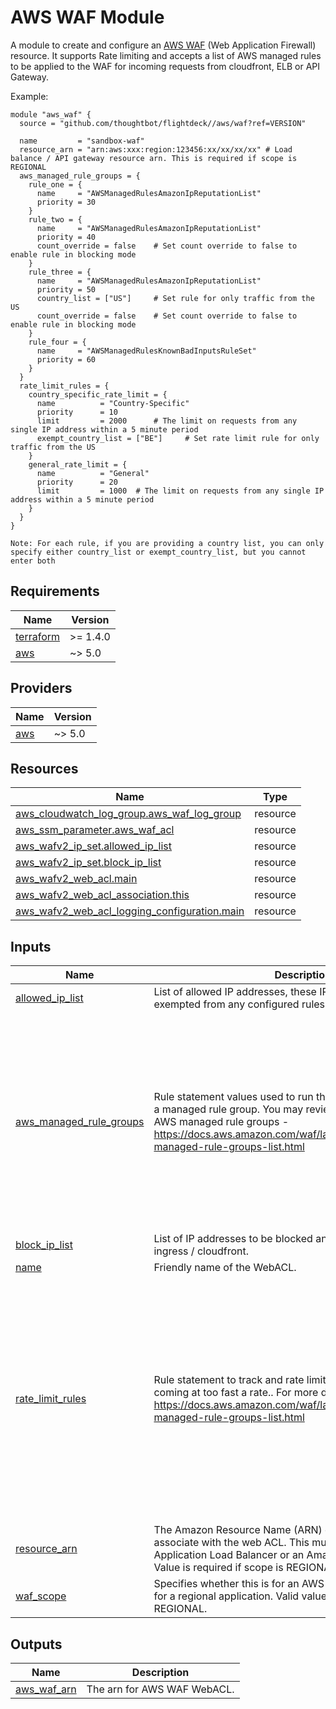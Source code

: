 # AWS WAF Module

A module to create and configure an [AWS WAF](https://aws.amazon.com/waf/faqs/) (Web Application Firewall) resource. It supports Rate limiting and accepts a list of AWS managed rules to be applied to the WAF for incoming requests from cloudfront, ELB or API Gateway.


Example:

``` hcl
module "aws_waf" {
  source = "github.com/thoughtbot/flightdeck//aws/waf?ref=VERSION"

  name         = "sandbox-waf"
  resource_arn = "arn:aws:xxx:region:123456:xx/xx/xx/xx" # Load balance / API gateway resource arn. This is required if scope is REGIONAL
  aws_managed_rule_groups = {
    rule_one = {
      name     = "AWSManagedRulesAmazonIpReputationList"
      priority = 30
    }
    rule_two = {
      name     = "AWSManagedRulesAmazonIpReputationList"
      priority = 40
      count_override = false    # Set count override to false to enable rule in blocking mode
    }
    rule_three = {
      name     = "AWSManagedRulesAmazonIpReputationList"
      priority = 50
      country_list = ["US"]     # Set rule for only traffic from the US
      count_override = false    # Set count override to false to enable rule in blocking mode
    }
    rule_four = {
      name     = "AWSManagedRulesKnownBadInputsRuleSet"
      priority = 60
    }
  }
  rate_limit_rules = {
    country_specific_rate_limit = {
      name          = "Country-Specific"
      priority      = 10
      limit         = 2000      # The limit on requests from any single IP address within a 5 minute period
      exempt_country_list = ["BE"]     # Set rate limit rule for only traffic from the US
    }
    general_rate_limit = {
      name          = "General"
      priority      = 20
      limit         = 1000  # The limit on requests from any single IP address within a 5 minute period
    }
  }
}

Note: For each rule, if you are providing a country list, you can only specify either country_list or exempt_country_list, but you cannot enter both
```
<!-- BEGIN_TF_DOCS -->
## Requirements

| Name | Version |
|------|---------|
| <a name="requirement_terraform"></a> [terraform](#requirement\_terraform) | >= 1.4.0 |
| <a name="requirement_aws"></a> [aws](#requirement\_aws) | ~> 5.0 |

## Providers

| Name | Version |
|------|---------|
| <a name="provider_aws"></a> [aws](#provider\_aws) | ~> 5.0 |

## Resources

| Name | Type |
|------|------|
| [aws_cloudwatch_log_group.aws_waf_log_group](https://registry.terraform.io/providers/hashicorp/aws/latest/docs/resources/cloudwatch_log_group) | resource |
| [aws_ssm_parameter.aws_waf_acl](https://registry.terraform.io/providers/hashicorp/aws/latest/docs/resources/ssm_parameter) | resource |
| [aws_wafv2_ip_set.allowed_ip_list](https://registry.terraform.io/providers/hashicorp/aws/latest/docs/resources/wafv2_ip_set) | resource |
| [aws_wafv2_ip_set.block_ip_list](https://registry.terraform.io/providers/hashicorp/aws/latest/docs/resources/wafv2_ip_set) | resource |
| [aws_wafv2_web_acl.main](https://registry.terraform.io/providers/hashicorp/aws/latest/docs/resources/wafv2_web_acl) | resource |
| [aws_wafv2_web_acl_association.this](https://registry.terraform.io/providers/hashicorp/aws/latest/docs/resources/wafv2_web_acl_association) | resource |
| [aws_wafv2_web_acl_logging_configuration.main](https://registry.terraform.io/providers/hashicorp/aws/latest/docs/resources/wafv2_web_acl_logging_configuration) | resource |

## Inputs

| Name | Description | Type | Default | Required |
|------|-------------|------|---------|:--------:|
| <a name="input_allowed_ip_list"></a> [allowed\_ip\_list](#input\_allowed\_ip\_list) | List of allowed IP addresses, these IP addresses will be exempted from any configured rules | `list(string)` | `[]` | no |
| <a name="input_aws_managed_rule_groups"></a> [aws\_managed\_rule\_groups](#input\_aws\_managed\_rule\_groups) | Rule statement values used to run the rules that are defined in a managed rule group. You may review this list for the available AWS managed rule groups - https://docs.aws.amazon.com/waf/latest/developerguide/aws-managed-rule-groups-list.html | <pre>map(object({<br>    name                = string                     # Name of the Managed rule group<br>    priority            = number                     # Relative processing order for rules processed by AWS WAF. All rules are processed from lowest priority to the highest.<br>    count_override      = optional(bool, true)       # If true, this will override the rule action setting to `count`, if false, the rule action will be set to `block`.<br>    country_list        = optional(list(string), []) # List of countries to apply the managed rule to. If populated, from other countries will be ignored by this rule. IF empty, the rule will apply to all traffic. You must either specify country_list or exempt_country_list, but not both.<br>    exempt_country_list = optional(list(string), []) # List of countries to exempt from the managed rule. If populated, the selected countries will be ignored by this rule. IF empty, the rule will apply to all traffic. You must either specify country_list or exempt_country_list, but not both.<br>  }))</pre> | n/a | yes |
| <a name="input_block_ip_list"></a> [block\_ip\_list](#input\_block\_ip\_list) | List of IP addresses to be blocked and denied access to the ingress / cloudfront. | `list(string)` | `[]` | no |
| <a name="input_name"></a> [name](#input\_name) | Friendly name of the WebACL. | `string` | n/a | yes |
| <a name="input_rate_limit_rules"></a> [rate\_limit\_rules](#input\_rate\_limit\_rules) | Rule statement to track and rate limits requests when they are coming at too fast a rate.. For more details, visit - https://docs.aws.amazon.com/waf/latest/developerguide/aws-managed-rule-groups-list.html | <pre>map(object({<br>    name                = string                     # Name of the Rate limit rule group<br>    priority            = number                     # Relative processing order for rate limit rule relative to other rules processed by AWS WAF.<br>    limit               = optional(number, 2000)     # This is the limit on requests from any single IP address within a 5 minute period<br>    count_override      = optional(bool, false)      # If true, this will override the rule action setting to `count`, if false, the rule action will be set to `block`. Default value is false.<br>    country_list        = optional(list(string), []) # List of countries to apply the rate limit to. If populated, from other countries will be ignored by this rule. IF empty, the rule will apply to all traffic. You must either specify country_list or exempt_country_list, but not both.<br>    exempt_country_list = optional(list(string), []) # List of countries to exempt from the rate limit. If populated, the selected countries will be ignored by this rule. IF empty, the rule will apply to all traffic. You must either specify country_list or exempt_country_list, but not both.<br>  }))</pre> | n/a | yes |
| <a name="input_resource_arn"></a> [resource\_arn](#input\_resource\_arn) | The Amazon Resource Name (ARN) of the resource to associate with the web ACL. This must be an ARN of an Application Load Balancer or an Amazon API Gateway stage. Value is required if scope is REGIONAL | `string` | `null` | no |
| <a name="input_waf_scope"></a> [waf\_scope](#input\_waf\_scope) | Specifies whether this is for an AWS CloudFront distribution or for a regional application. Valid values are CLOUDFRONT or REGIONAL. | `string` | `"REGIONAL"` | no |

## Outputs

| Name | Description |
|------|-------------|
| <a name="output_aws_waf_arn"></a> [aws\_waf\_arn](#output\_aws\_waf\_arn) | The arn for AWS WAF WebACL. |
<!-- END_TF_DOCS -->
